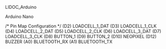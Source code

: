 LIDOC_Arduino

Arduino Nano

/* Pin Map Configuration */
(D2)    LOADCELL_1_DAT
(D3)    LOADCELL_1_CLK
(D4)    LOADCELL_2_DAT
(D5)    LOADCELL_2_CLK
(D6)    LOADCELL_3_DAT
(D7)    LOADCELL_3_CLK
(D8)    BUTTON_1
(D9)    BUTTON_2
(D10)   NEOPIXEL
(D12)   BUZZER
(A0)    BLUETOOTH_RX
(A1)    BLUETOOTH_TX
